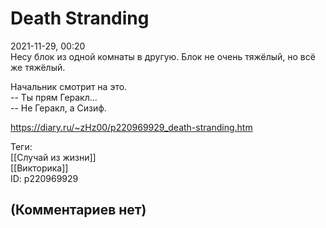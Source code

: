 Death Stranding
===============

  
2021-11-29, 00:20  
 Несу блок из одной комнаты в другую. Блок не очень тяжёлый, но всё же тяжёлый.   
   
 Начальник смотрит на это.   
 -- Ты прям Геракл...   
 -- Не Геракл, а Сизиф.   
  
<https://diary.ru/~zHz00/p220969929_death-stranding.htm>  
  
Теги:  
[[Случай из жизни]]  
[[Викторика]]  
ID: p220969929  


(Комментариев нет)
------------------